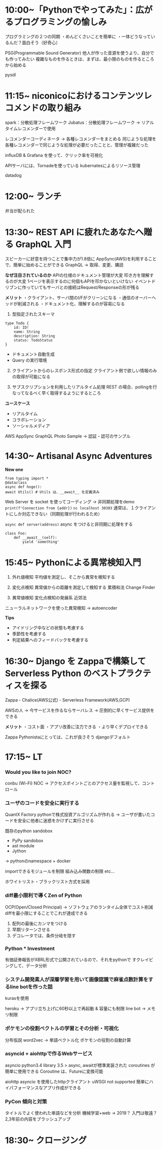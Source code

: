 # 10:00~「Pythonでやってみた」：広がるプログラミングの愉しみ
プログラミングの２つの同期
・めんどくさいことを簡単に
・一体どうなっているんだ？面白そう（好奇心）

PSG(Programmable Sound Generator)
他人が作った音源を使うより、自分でも作ってみたい
複雑なものを作るときは、まずは、最小限のものを作るところから始める

pysdl


# 11:15~ niconicoにおけるコンテンツレコメンドの取り組み
spark：分散処理フレームワーク
Jubatus：分散処理フレームワーク -> リアルタイムレコメンダーで使用

レコメンダーコーディネータ -> 各種レコメンダーをまとめる
同じような処理を各種レコメンダーで同じような処理が必要だったことと、管理が複雑だった

influxDB & Grafana を使って、クリック率を可視化

APIサーバには、Tornadeを使っている
kubernatesによるリソース管理

datadog


# 12:00~ ランチ
弁当が配られた


# 13:30~ REST API に疲れたあなたへ贈る GraphQL 入門
スピーカーに好意を持つことで集中力が1.8倍に
AppSync(AWS)を利用することで、簡単に始めることができる
GraphQL -> 取得、変更、購読

**なぜ注目されているのか**
APIの仕様のドキュメント管理が大変
叩き方を理解するのが大変
1ページを表示するのに何個もAPIを叩かないといけない
イベントドリブンに作っていてもサーバとの接続はRequest/Responseの形が残る

**メリット**
・クライアント、サーバ間のI/Fがクリーンになる
・通信のオーバーヘッドが削減される
・ドキュメント化、理解するのが容易になる

1. 型指定されたスキーマ
```
type Todo {
    id: ID!
    name: String
    description: String
    status: TodoStatus
}
```
* ドキュメント自動生成
* Query の実行環境

2. クライアントからのレスポンス形式の指定
クライアント側で欲しい情報のみの取得が可能になる

3. サブスクリプションを利用したリアルタイム処理
REST の場合、pollingを行なってなるべく早く取得するようにするところ

**ユースケース**
* リアルタイム
* コラボレーション
* ソーシャルメディア

AWS AppSync GraphQL Photo Sample -> 認証・認可のサンプル


# 14:30~ Artisanal Async Adventures
**New one**
```
from typing import *
@dataclass
async def hoge():
await Utils() # Utils は、__await__ を定義済み
```

Web Server を socket を使ってコーディング -> 非同期処理をdemo
`print(f'Connection from {addr})`
`nc localhost 30303`
通常は、１クライアントにしか対応できない（同期処理が行われるため）

`async def server(address)`
async をつけると非同期に処理をする

```
class Foo:
    def __await__(self):
        yield 'something'
```


# 15:45~ Pythonによる異常検知入門
1. 外れ値検知
平均値を測定し、そこから異常を検知する

2. 変化点検知
異常値からの距離を測定して検知する
累積和法
Change Finder

3. 異常値検知
変化点検知の発展系
近郊法

ニューラルネットワークを使った異常検知 -> autoencoder

**Tips**
* アイドリング中などの状態も考慮する
* 季節性を考慮する
* 判定結果へのフィードバックを考慮する


# 16:30~ Django を Zappaで構築してServerless Python のベストプラクティスを探る
Zappa - Chalice(AWS公式) - Serverless Framework(AWS,GCP)

AWSの人 -> 今サービスを作るならサーバレス -> 圧倒的に早くサービス提供をできる

**メリット**
・コスト面
・アプリ改善に注力できる
・より早くデプロイできる

Zappa
Pythonistaにとっては、これが良さそう
djangoデフォルト


# 17:15~ LT
### Would you like to join NOC?
conbu (Wi-Fi)
NOC -> アクセスポイントごとのアクセス量を監視して、コントロール
### ユーザのコードを安全に実行する
QuantX Factory
pythonで株式投資アルゴリズムが作れる
-> ユーザが書いたコードを安全に他者に迷惑をかけずに実行させる

既存のpython sandobox
* PyPy sandobox
* ast module
* Jython

-> pythonのnamespace + docker

importできるモジュールを制限
組み込み関数の制限
etc...

ホワイトリスト・ブラックリスト方式を採用
### diff最小限利で導くZen of Python
OCP(Open/Closed Principal)
-> ソフトウェアのランタイム全体でコスト削減
diffを最小限にすることでこれが達成できる

1. 配列の最後にカンマをつける
2. 早期リターンさせる
3. デコレータでは、条件分岐を隠す
### Python * Investment
有価証券報告がXBRL形式で公開されているので、それをpythonで
すクレイビングして、データ分析
### システム開発素人が深層学習を用いて画像認識で麻雀点数計算をするline botを作った話
kurasを使用

heroku -> アプリ立ち上げに60秒以上で再起動 & 容量にも制限
line bot -> メモリ制限
### ポケモンの役割ベクトルの学習とその分析・可視化
分布仮説
word2vec -> 単語ベクトル化
ポケモンの役割の自動計算
### asyncid + aiohttpで作るWebサービス
asyncio python3.4 library
3.5 > async, awaitが標準実装された
coroutines が簡単に使用できる
Coroutine は、Futureに変換可能

aiohttp
asyncio を使用したhttpクライアント
uWSGI not supported
簡単にハイパフォーマンスなアプリ作成ができる
### PyCon 傾向と対策
タイトルでよく使われた単語などを分析
機械学習+web -> 2019？
入門は敬遠？
2,3年前の内容をブラッシュアップ





# 18:30~ クロージング
